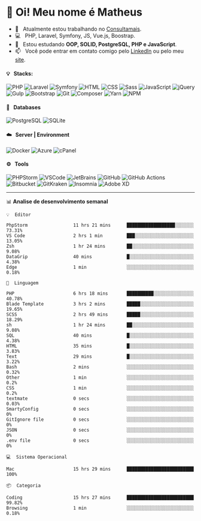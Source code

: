 # 👋 Oi! Meu nome é Matheus

- 🔭 &nbsp; Atualmente estou trabalhando no [Consultamais](https://consultamais.com.br/).
- 💻 &nbsp; PHP, Laravel, Symfony, JS, Vue.js, Boostrap.
- 🌱 &nbsp; Estou estudando **OOP, SOLID, PostgreSQL, PHP e JavaScript**.
- 📫 &nbsp; Você pode entrar em contato comigo pelo [LinkedIn](https://www.linkedin.com/in/matheuscamargoxavier/) ou pelo meu [site](https://matheuscamargo.co).

#### 💡 &nbsp; Stacks:
![PHP](https://img.shields.io/badge/-PHP-777BB4?&logo=php&logoColor=FFFFFF)
![Laravel](https://img.shields.io/badge/-Laravel-FF2D20?&logo=laravel&logoColor=FFFFFF)
![Symfony](https://img.shields.io/badge/-Symfony-000000?&logo=symfony&logoColor=FFFFFF)
![HTML](https://img.shields.io/badge/-HTML-E34F26?&logo=html5&logoColor=FFFFFF)
![CSS](https://img.shields.io/badge/-CSS-1572B6?&logo=css3&logoColor=FFFFFF)
![Sass](https://img.shields.io/badge/-Sass-CC6699?&logo=sass&logoColor=FFFFFF)
![JavaScript](https://img.shields.io/badge/-JavaScript-F7DF1E?&logo=javascript&logoColor=FFFFFF)
![jQuery](https://img.shields.io/badge/-jQuery-0769AD?&logo=jquery&logoColor=FFFFFF)
![Gulp](https://img.shields.io/badge/-Gulp-CF4647?&logo=gulp&logoColor=FFFFFF)
![Bootstrap](https://img.shields.io/badge/-Bootstrap-7952B3?&logo=bootstrap&logoColor=FFFFFF)
![Git](https://img.shields.io/badge/-Git-F05032?&logo=git&logoColor=FFFFFF)
![Composer](https://img.shields.io/badge/-Composer-885630?&logo=composer&logoColor=FFFFFF)
![Yarn](https://img.shields.io/badge/-Yarn-2C8EBB?&logo=yarn&logoColor=FFFFFF)
![NPM](https://img.shields.io/badge/-npm-CB3837?&logo=npm&logoColor=FFFFFF)

#### 💾 &nbsp; Databases
![PostgreSQL](https://img.shields.io/badge/-PostgreSQL-336791?&logo=PostgreSQL&logoColor=FFFFFF)
![SQLite](https://img.shields.io/badge/-SQLite-003B57?&logo=SQLite&logoColor=FFFFFF)

#### ☁️ &nbsp; Server | Environment
![Docker](https://img.shields.io/badge/-Docker-2496ED?&logo=docker&logoColor=FFFFFF)
![Azure](https://img.shields.io/badge/-Azure-0089D6?&logo=microsoft%20azure&logoColor=FFFFFF)
![cPanel](https://img.shields.io/badge/-cPanel-FF6C2C?&logo=cpanel&logoColor=FFFFFF)

#### ⚙️ &nbsp; Tools
![PHPStorm](https://img.shields.io/badge/-PHPStorm-000000?&logo=PHPStorm&logoColor=FFFFFF)
![VSCode](https://img.shields.io/badge/-VSCode-007ACC?&logo=Visual%20Studio%20Code&logoColor=FFFFFF) 
![JetBrains](https://img.shields.io/badge/-JetBrains-000000?&logo=jetbrains&logoColor=FFFFFF) 
![GitHub](https://img.shields.io/badge/-GitHub-181717?&logo=github&logoColor=FFFFFF) 
![GitHub Actions](https://img.shields.io/badge/-GitHub%20Actions-181717?&logo=GitHub%20Actions&logoColor=FFFFFF) 
![Bitbucket](https://img.shields.io/badge/-Bitbucket-0052CC?&logo=bitbucket&logoColor=FFFFFF)
![GitKraken](https://img.shields.io/badge/-GitKraken-179287?&logo=GitKraken&logoColor=FFFFFF)
![Insomnia](https://img.shields.io/badge/-Insomnia-5849BE?&logo=Insomnia&logoColor=FFFFFF)
![Adobe XD](https://img.shields.io/badge/-Adobe%20XD-FF61F6?&logo=adobe%20xd&logoColor=FFFFFF) 
_______

📊  **Analise de desenvolvimento semanal**
```text
💡  Editor

PhpStorm                 11 hrs 21 mins      ██████████████████░░░░░░░     73.31%
VS Code                  2 hrs 1 min         ███░░░░░░░░░░░░░░░░░░░░░░     13.05%
Zsh                      1 hr 24 mins        ██░░░░░░░░░░░░░░░░░░░░░░░      9.08%
DataGrip                 40 mins             █░░░░░░░░░░░░░░░░░░░░░░░░      4.38%
Edge                     1 min               ░░░░░░░░░░░░░░░░░░░░░░░░░      0.18%
```
```text
💬  Linguagem

PHP                      6 hrs 18 mins       ██████████░░░░░░░░░░░░░░░     40.78%
Blade Template           3 hrs 2 mins        █████░░░░░░░░░░░░░░░░░░░░     19.65%
SCSS                     2 hrs 49 mins       █████░░░░░░░░░░░░░░░░░░░░     18.29%
sh                       1 hr 24 mins        ██░░░░░░░░░░░░░░░░░░░░░░░      9.08%
SQL                      40 mins             █░░░░░░░░░░░░░░░░░░░░░░░░      4.38%
HTML                     35 mins             █░░░░░░░░░░░░░░░░░░░░░░░░      3.83%
Text                     29 mins             █░░░░░░░░░░░░░░░░░░░░░░░░      3.22%
Bash                     2 mins              ░░░░░░░░░░░░░░░░░░░░░░░░░      0.32%
Other                    1 min               ░░░░░░░░░░░░░░░░░░░░░░░░░       0.2%
CSS                      1 min               ░░░░░░░░░░░░░░░░░░░░░░░░░       0.2%
textmate                 0 secs              ░░░░░░░░░░░░░░░░░░░░░░░░░      0.03%
SmartyConfig             0 secs              ░░░░░░░░░░░░░░░░░░░░░░░░░         0%
GitIgnore file           0 secs              ░░░░░░░░░░░░░░░░░░░░░░░░░         0%
JSON                     0 secs              ░░░░░░░░░░░░░░░░░░░░░░░░░         0%
.env file                0 secs              ░░░░░░░░░░░░░░░░░░░░░░░░░         0%
```
```text
💻  Sistema Operacional

Mac                      15 hrs 29 mins      █████████████████████████       100%
```
```text
📦  Categoria

Coding                   15 hrs 27 mins      █████████████████████████     99.82%
Browsing                 1 min               ░░░░░░░░░░░░░░░░░░░░░░░░░      0.18%
```
